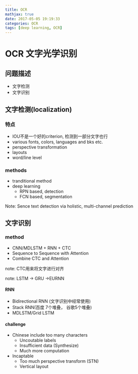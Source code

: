 ```yaml
---
title: OCR
mathjax: true
date: 2017-05-05 19:19:33
categories: OCR
tags: [deep learning, OCR]
---
```


# OCR 文字光学识别 

## 问题描述

* 文字检测
* 文字识别

## 文字检测(localization)

### 特点

* IOU不是一个好的criterion, 检测到一部分文字也行
* various fonts, colors, languages and bks etc.
* perspective transformation
* layouts
* word/line level

### methods

* tranditional method
* deep learning
  * RPN based, detection
  * FCN based, segmentation 

Note: Sence text detection via holistic, multi-channel prediction

## 文字识别

### method

* CNN/MDLSTM + RNN + CTC
* Sequence to Sequence with Attention
* Combine CTC and Attention

note: CTC用来将文字进行对齐

note: LSTM -> GRU ->EURNN

#### RNN 

* Bidirectional RNN (文字识别中经常使用)
* Stack RNN(百度 7个堆叠， 谷歌5个堆叠)
* MDLSTM/Grid LSTM

#### challenge

* Chinese include too many characters
  * Uncoutable labels
  * Insufficient data (Synthesize)
  * Much more computation
* Incaptable
  * Too much perspective transform (STN)
  * Vertical layout